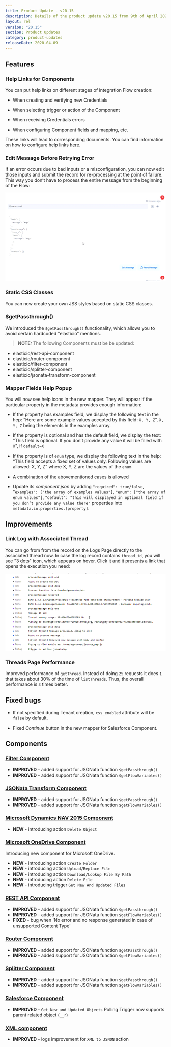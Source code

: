 ```yaml
---
title: Product Update - v20.15
description: Details of the product update v20.15 from 9th of April 2020.
layout: rel
version: "20.15"
section: Product Updates
category: product-updates
releaseDate: 2020-04-09
---
```


## Features

### Help Links for Components
You can put help links on different stages of integration Flow creation:

- When creating and verifying new Credentials

- When selecting trigger or action of the Component

- When receiving Credentials errors

- When configuring Component fields and mapping, etc.

These links will lead to corresponding documents. You can find information on how to configure help links [here](/guides/configuring-help-links.html).

### Edit Message Before Retrying Error
If an error occurs due to bad inputs or a misconfiguration, you can now edit those inputs and submit the record for re-processing at the point of failure. This way you don’t have to process the entire message from the beginning of the Flow:

![Edit message before retrying error](/assets/img/integrator-guide/instant-error-management/edit-error.gif)

### Static CSS Classes
You can now create your own JSS styles based on static CSS classes.

### $getPassthrough()
We introduced the `$getPassthrough()` functionality, which allows you to avoid certain hardcoded "elasticio" mentions.

>**NOTE:** The following Components must be be updated:

- elasticio/rest-api-component
- elasticio/router-component
- elasticio/filter-component
- elasticio/splitter-component
- elasticio/jsonata-transform-component

### Mapper Fields Help Popup
You will now see help icons in the new mapper. They will appear if the particular property in the metadata provides enough information:

- If the property has examples field, we display the following text in the hep: “Here are some example values accepted by this field: `X, Y, Z`”, `X, Y, Z` being the elements in the examples array.

- If the property is optional and has the default field, we display the text: "This field is optional. If you don’t provide any value it will be filled with `X`", if `default=X`

- If the property is of `enum` type, we display the following text in the help: “This field accepts a fixed set of values only. Following values are allowed: X, Y, Z” where X, Y, Z are the values of the `enum`

- A combination of the abovementioned cases is allowed

- Update its *component.json* by adding `"required": true/false`, "`examples": ["the array of examples values"]`, `"enum": ["the array of enum values"]`, `"default": "this will displayed in optional field if you don’t provide any value there"` properties into `metadata.in.properties.[property]`.


## Improvements

### Link Log with Associated Thread
You can go from from the record on the Logs Page directly to the associated thread now. In case the log record contains `thread_id`, you will see "3 dots" icon, which appears on hover. Click it and it presents a link that opens the execution you need:

![Log to Thread](/assets/img/RN/2020-04.09/log-to-thread.gif)

### Threads Page Performance
Improved performance of `getThread`. Instead of doing `25` requests it does `1` that takes about 30% of the time of `listThreads`. Thus, the overall performance is `3` times better.

## Fixed bugs
* If not specified during Tenant creation, `css_enabled` attribute will be `false` by default.

* Fixed *Continue* button in the new mapper for Salesforce Component.

## Components

### [Filter Component](/components/filter)

*   **IMPROVED** - added support for JSONata function `$getPassthrough()`
*   **IMPROVED** - added support for JSONata function `$getFlowVariables()`

### [JSONata Transform Component](/components/jsonata)

*   **IMPROVED** - added support for JSONata function `$getPassthrough()`
*   **IMPROVED** - added support for JSONata function `$getFlowVariables()`

### [Microsoft Dynamics NAV 2015 Component](/components/microsoft-dynamics-nav-odata/)

*   **NEW** - introducing action `Delete Object`

### [Microsoft OneDrive Component](/components/onedrive/)

Introducing new component for Microsoft OneDrive.

*   **NEW** - introducing action `Create Folder`
*   **NEW** - introducing action `Upload/Replace File`
*   **NEW** - introducing action `Download/Lookup File By Path`
*   **NEW** - introducing action `Delete File`
*   **NEW** - introducing trigger `Get New And Updated Files`

### [REST API Component](/components/rest-api/)

*   **IMPROVED** - added support for JSONata function `$getPassthrough()`
*   **IMPROVED** - added support for JSONata function `$getFlowVariables()`
*   **FIXED** - bug when 'No error and no response generated in case of unsupported Content Type'

### [Router Component](/components/router)

*   **IMPROVED** - added support for JSONata function `$getPassthrough()`
*   **IMPROVED** - added support for JSONata function `$getFlowVariables()`

### [Splitter Component](/components/splitter)

*   **IMPROVED** - added support for JSONata function `$getPassthrough()`
*   **IMPROVED** - added support for JSONata function `$getFlowVariables()`

### [Salesforce Component](/components/salesforce/)

*   **IMPROVED** - `Get New and Updated Objects` Polling Trigger now supports parent related object (`__r`)

### [XML component](/components/xml/)

*   **IMPROVED** - logs improvement for `XML to JSNON` action
